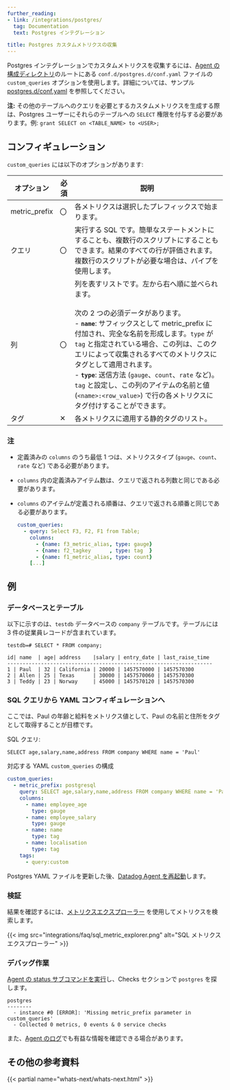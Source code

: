 ```yaml
---
further_reading:
- link: /integrations/postgres/
  tag: Documentation
  text: Postgres インテグレーション

title: Postgres カスタムメトリクスの収集
---
```


Postgres インテグレーションでカスタムメトリクスを収集するには、[Agent の構成ディレクトリ][1]のルートにある `conf.d/postgres.d/conf.yaml` ファイルの `custom_queries` オプションを使用します。詳細については、サンプル [postgres.d/conf.yaml][2] を参照してください。

**注:** その他のテーブルへのクエリを必要とするカスタムメトリクスを生成する際は、Postgres ユーザーにそれらのテーブルへの `SELECT` 権限を付与する必要があります。例: `grant SELECT on <TABLE_NAME> to <USER>;`

## コンフィギュレーション

`custom_queries` には以下のオプションがあります:

| オプション        | 必須 | 説明                                                                                                                                                                                                                                                                                                                                                                                                                                                                                                                                                                                                  |
|---------------|----------|--------------------------------------------------------------------------------------------------------------------------------------------------------------------------------------------------------------------------------------------------------------------------------------------------------------------------------------------------------------------------------------------------------------------------------------------------------------------------------------------------------------------------------------------------------------------------------------------------------------|
| metric_prefix | 〇      | 各メトリクスは選択したプレフィックスで始まります。                                                                                                                                                                                                                                                                                                                                                                                                                                                                                                                                                                   |
| クエリ         | 〇      | 実行する SQL です。簡単なステートメントにすることも、複数行のスクリプトにすることもできます。結果のすべての行が評価されます。複数行のスクリプトが必要な場合は、パイプを使用します。                                                                                                                                                                                                                                                                                                                                                                                                                              |
| 列       | 〇      | 列を表すリストです。左から右へ順に並べられます。<br><br>次の 2 つの必須データがあります。<br> - **`name`**: サフィックスとして metric_prefix に付加され、完全な名前を形成します。`type` が `tag` と指定されている場合、この列は、このクエリによって収集されるすべてのメトリクスにタグとして適用されます。<br> - **`type`**: 送信方法 (`gauge`、`count`、`rate` など)。`tag` と設定し、この列のアイテムの名前と値 (`<name>:<row_value>`) で行の各メトリクスにタグ付けすることができます。 |
| タグ          | ✕       | 各メトリクスに適用する静的タグのリスト。                                                                                                                                                                                                                                                                                                                                                                                                                                                                                                                                                 |

### 注

- 定義済みの `columns` のうち最低 1 つは、メトリクスタイプ (`gauge`、`count`、`rate` など) である必要があります。
- `columns` 内の定義済みアイテム数は、クエリで返される列数と同じである必要があります。
- `columns` のアイテムが定義される順番は、クエリで返される順番と同じである必要があります。

  ```yaml
  custom_queries:
    - query: Select F3, F2, F1 from Table;
      columns:
        - {name: f3_metric_alias, type: gauge}
        - {name: f2_tagkey      , type: tag  }
        - {name: f1_metric_alias, type: count}
      [...]
  ```


## 例

### データベースとテーブル

以下に示すのは、`testdb` データベースの `company` テーブルです。テーブルには 3 件の従業員レコードが含まれています。

```text
testdb=# SELECT * FROM company;

id| name  | age| address    |salary | entry_date | last_raise_time
-------------------------------------------------------------------
1 | Paul  | 32 | California | 20000 | 1457570000 | 1457570300
2 | Allen | 25 | Texas      | 30000 | 1457570060 | 1457570300
3 | Teddy | 23 | Norway     | 45000 | 1457570120 | 1457570300
```

### SQL クエリから YAML コンフィギュレーションへ

ここでは、Paul の年齢と給料をメトリクス値として、Paul の名前と住所をタグとして取得することが目標です。

SQL クエリ:

```text
SELECT age,salary,name,address FROM company WHERE name = 'Paul'
```

対応する YAML `custom_queries`  の構成

```yaml
custom_queries:
  - metric_prefix: postgresql
    query: SELECT age,salary,name,address FROM company WHERE name = 'Paul'
    columns:
      - name: employee_age
        type: gauge
      - name: employee_salary
        type: gauge
      - name: name
        type: tag
      - name: localisation
        type: tag
    tags:
      - query:custom
```

Postgres YAML ファイルを更新した後、[Datadog Agent を再起動][3]します。

### 検証

結果を確認するには、[メトリクスエクスプローラー][4] を使用してメトリクスを検索します。

{{< img src="integrations/faq/sql_metric_explorer.png" alt="SQL メトリクスエクスプローラー" >}}

### デバッグ作業

[Agent の status サブコマンドを実行][5]し、Checks セクションで `postgres` を探します。

```text
postgres
--------
  - instance #0 [ERROR]: 'Missing metric_prefix parameter in custom_queries'
  - Collected 0 metrics, 0 events & 0 service checks
```

また、[Agent のログ][6]でも有益な情報を確認できる場合があります。

## その他の参考資料

{{< partial name="whats-next/whats-next.html" >}}

[1]: /ja/agent/guide/agent-configuration-files/#agent-configuration-directory
[2]: https://github.com/DataDog/integrations-core/blob/master/postgres/datadog_checks/postgres/data/conf.yaml.example
[3]: /ja/agent/guide/agent-commands/#restart-the-agent
[4]: /ja/metrics/explorer/
[5]: /ja/agent/guide/agent-commands/#agent-status-and-information
[6]: /ja/agent/guide/agent-log-files/
